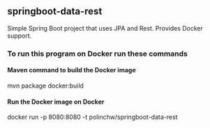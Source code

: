 ## springboot-data-rest
Simple Spring Boot project that uses JPA and Rest.
Provides Docker support.

### To run this program on Docker run these commands

#### Maven command to build the Docker image
mvn package docker:build
#### Run the Docker image on Docker
docker run -p 8080:8080 -t polinchw/springboot-data-rest
